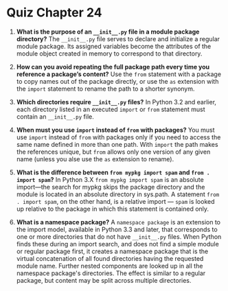 # Quiz Chapter 24

1. **What is the purpose of an `__init__.py` file in a module package directory?**
    The `__init__.py` file serves to declare and initialize a regular module package. Its assigned variables become the attributes of the module object created in memory to correspond to that directory.

2. **How can you avoid repeating the full package path every time you reference a package’s content?**
    Use the `from` statement with a package to copy names out of the package directly, or use the `as` extension with the `import` statement to rename the path to a shorter synonym.

3. **Which directories require `__init__.py` files?**
    In Python 3.2 and earlier, each directory listed in an executed `import` or `from` statement must contain an `__init__.py` file.

4. **When must you use `import` instead of `from` with packages?**
    You must use `import` instead of `from` with packages only if you need to access the same name defined in more than one path. With `import` the path makes the references unique, but `from` allows only one version of any given name (unless you alse use the `as` extension to rename).

5. **What is the difference between `from mypkg import spam` and `from . import spam`?**
    In Python 3.X `from mypkg import spam` is an absolute import—the search for mypkg skips the package directory and the module is located in an absolute directory in sys.path. A statement `from . import spam`, on the other hand, is a relative import — `spam` is looked up relative to the package in which this statement is contained only.

6. **What is a namespace package?**
    A `namespace package` is an extension to the import model, available in Python 3.3 and later, that corresponds to one or more directories that do not have `__init__.py` files. When Python finds these during an import search, and does not find a simple module or regular package first, it creates a namespace package that is the virtual concatenation of all found directories having the requested module name. Further nested components are looked up in all the namespace package's directories. The effect is similar to a regular package, but content may be split across multiple directories.
